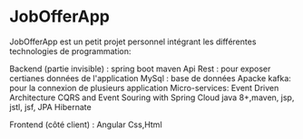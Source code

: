 # JobOfferApp
JobOfferApp  est  un petit  projet  personnel  intégrant  les différentes  technologies de programmation:  

Backend (partie  invisible) :
      spring boot
      maven
      Api Rest  : pour  exposer  certianes  données  de l'application
      MySql  : base  de  données
      Apacke kafka:  pour la connexion  de  plusieurs  application
      Micro-services: Event Driven Architecture CQRS and Event Souring with Spring Cloud
      java 8+,maven, jsp, jstl, jsf, JPA Hibernate
      
 Frontend  (côté client) :
     Angular
     Css,Html
     
      
      

